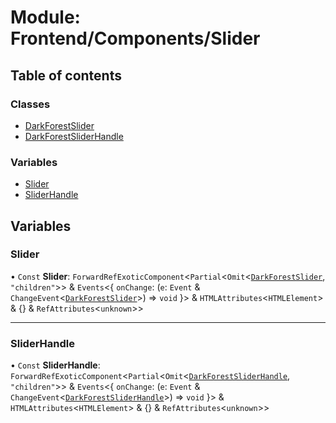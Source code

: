 # Module: Frontend/Components/Slider

## Table of contents

### Classes

- [DarkForestSlider](../classes/Frontend_Components_Slider.DarkForestSlider.md)
- [DarkForestSliderHandle](../classes/Frontend_Components_Slider.DarkForestSliderHandle.md)

### Variables

- [Slider](Frontend_Components_Slider.md#slider)
- [SliderHandle](Frontend_Components_Slider.md#sliderhandle)

## Variables

### Slider

• `Const` **Slider**: `ForwardRefExoticComponent`<`Partial`<`Omit`<[`DarkForestSlider`](../classes/Frontend_Components_Slider.DarkForestSlider.md), `"children"`\>\> & `Events`<{ `onChange`: (`e`: `Event` & `ChangeEvent`<[`DarkForestSlider`](../classes/Frontend_Components_Slider.DarkForestSlider.md)\>) => `void` }\> & `HTMLAttributes`<`HTMLElement`\> & {} & `RefAttributes`<`unknown`\>\>

---

### SliderHandle

• `Const` **SliderHandle**: `ForwardRefExoticComponent`<`Partial`<`Omit`<[`DarkForestSliderHandle`](../classes/Frontend_Components_Slider.DarkForestSliderHandle.md), `"children"`\>\> & `Events`<{ `onChange`: (`e`: `Event` & `ChangeEvent`<[`DarkForestSliderHandle`](../classes/Frontend_Components_Slider.DarkForestSliderHandle.md)\>) => `void` }\> & `HTMLAttributes`<`HTMLElement`\> & {} & `RefAttributes`<`unknown`\>\>
